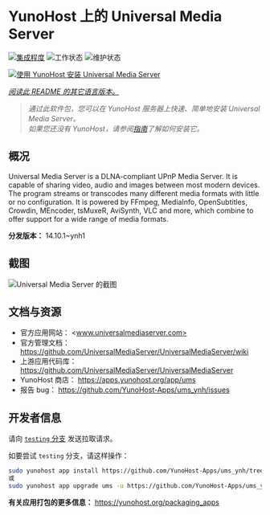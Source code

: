 <!--
注意：此 README 由 <https://github.com/YunoHost/apps/tree/master/tools/readme_generator> 自动生成
请勿手动编辑。
-->

# YunoHost 上的 Universal Media Server

[![集成程度](https://apps.yunohost.org/badge/integration/ums)](https://ci-apps.yunohost.org/ci/apps/ums/)
![工作状态](https://apps.yunohost.org/badge/state/ums)
![维护状态](https://apps.yunohost.org/badge/maintained/ums)

[![使用 YunoHost 安装 Universal Media Server](https://install-app.yunohost.org/install-with-yunohost.svg)](https://install-app.yunohost.org/?app=ums)

*[阅读此 README 的其它语言版本。](./ALL_README.md)*

> *通过此软件包，您可以在 YunoHost 服务器上快速、简单地安装 Universal Media Server。*  
> *如果您还没有 YunoHost，请参阅[指南](https://yunohost.org/install)了解如何安装它。*

## 概况

Universal Media Server is a DLNA-compliant UPnP Media Server. It is capable of sharing video, audio and images between most modern devices.
The program streams or transcodes many different media formats with little or no configuration. It is powered by FFmpeg, MediaInfo, OpenSubtitles, Crowdin, MEncoder, tsMuxeR, AviSynth, VLC and more, which combine to offer support for a wide range of media formats.

**分发版本：** 14.10.1~ynh1

## 截图

![Universal Media Server 的截图](./doc/screenshots/screenshot.png)

## 文档与资源

- 官方应用网站： <www.universalmediaserver.com>
- 官方管理文档： <https://github.com/UniversalMediaServer/UniversalMediaServer/wiki>
- 上游应用代码库： <https://github.com/UniversalMediaServer/UniversalMediaServer>
- YunoHost 商店： <https://apps.yunohost.org/app/ums>
- 报告 bug： <https://github.com/YunoHost-Apps/ums_ynh/issues>

## 开发者信息

请向 [`testing` 分支](https://github.com/YunoHost-Apps/ums_ynh/tree/testing) 发送拉取请求。

如要尝试 `testing` 分支，请这样操作：

```bash
sudo yunohost app install https://github.com/YunoHost-Apps/ums_ynh/tree/testing --debug
或
sudo yunohost app upgrade ums -u https://github.com/YunoHost-Apps/ums_ynh/tree/testing --debug
```

**有关应用打包的更多信息：** <https://yunohost.org/packaging_apps>
